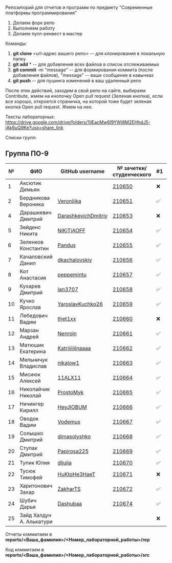 Репозиторий для отчетов и программ по предмету "Современные платформы программирования"

1. Делаем форк репо
1. Выполняем работу
1. Делаем пулл-реквест в мастер

Команды:
1. **git clone** <url-адрес вашего репо> -- для клонирования в локальную папку
1. **git add** * -- для добавления всех файлов в список отслеживаемых
1. **git commit** -m "message" -- для формирования коммита (после добавления файлов), "message" -- ваше сообщение в кавычках
1. **git push** -- для пушинга изменений в ваш удаленный репо

После этих действий, заходим в свой репо на сайте, выбираем Contribute, жмем на кнопочку Open pull request (Зеленая кнопка), если все хорошо, откроется страничка, на которой тоже будет зеленая кнопка Open pull request. Жмем на нее.

Тексты лабораторных: https://drive.google.com/drive/folders/1ilEacMw6l9YWl8M2EHhdJ5-jAk6uQ9Ke?usp=share_link

Списки групп: 

## Группа ПО-9

|№|ФИО|GitHub username|№ зачетки/студенческого|#1|#2|#3|#4|#5|#6|#7|
|---|---|---|---|---|---|---|---|---|---|---|
|1|Аксютик Демьян||[210650](./reports/)|:x:|:x:|:x:|:x:|:x:|:x:|:x:|:x:|
|2|Бердникова Вероника|[Veroniiika](https://github.com/Veroniiika)|[210651](./reports/Berdnikova/)|✅|✅|✅|✅|:x:|:x:|✅|:x:|
|4|Дарашкевич Дмитрий |[DarashkevichDmitriy](https://github.com/DarashkevichDmitriy)|[210653](./reports/)|:x:|:x:|:x:|:x:|:x:|:x:|:x:|:x:|
|5|Зейденс Никита |[NiKiTjAOFF](https://github.com/NIKITJAOFF)|[210654](./reports/)|✅|✅|:x:|:x:|:x:|:x:|:x:|:x:|
|6|Зеленков Константин |[Pandus](https://github.com/Pandusss)|[210655](./reports/)|✅|✅|✅|✅|:x:|:x:|:x:|:x:|
|7|Качаловский Данил |[dkachalovskiy](https://github.com/dkachalovskiy)|[210656](./reports/Kachalovskiy/)|✅|✅|✅|✅|✅|:x:|:x:|:x:|
|8|Кот Анастасия |[peppemintu](https://github.com/peppemintu)|[210657](./reports/Kot/)|✅|✅|✅|✅|✅|✅|✅|:x:|
|9|Кухарев Дмитрий |[Ian3707](https://github.com/Ian3707)|[210658](./reports/)|✅|✅|✅|✅|✅|:x:|✅|:x:|
|10|Кучко Ярослав |[YaroslavKuchko26](https://github.com/YaroslavKuchko26)|[210659](./reports/)|✅|✅|:x:|:x:|:x:|:x:|:x:|:x:|
|11|Лебедович Вадим|[thet1xx](https://github.com/thet1xx)|[210660](./reports/)|:x:|:x:|:x:|:x:|:x:|:x:|:x:|:x:|
|12|Марзан Андрей | [Nenroin](https://github.com/Nenroin) | [210661](./reports/Marzan/)|✅|✅|✅|:x:|:x:|:x:|:x:|:x:|
|13|Матюшик Екатерина |[Katriiiiiiinaaaa](https://github.com/Katriiiiiiinaaaa)|[210662](./reports/)|✅|:x:|✅|:x:|:x:|:x:|:x:|:x:|:x:|
|14|Мельничук Владислав | [nikalow1](https://github.com/nikalow1) | [210663](./reports/) |✅|✅|✅|✅|:x:|:x:|:x:|:x:|
|15|Мисиюк Алексей | [11ALX11](https://github.com/11ALX11) | [210664](./reports/Misijuk/) |✅|✅|✅|✅|✅|:x:|✅|:x:|
|16|Николайчик Николай | [ProstoMyk](https://github.com/ProstoMyk) | [210665](./reports/Nikolaychik/) |✅|✅|✅|✅|✅|:x:|✅|:x:|
|17|Ничингер Кирилл |[HeyJIOBUM](https://github.com/HeyJIOBUM)|[210666](./reports/Nichinger/)|✅|✅|✅|✅|✅|✅|✅|:x:|
|18|Оводок Вадим | [Vodemus](https://github.com/Vodemus) | [210667](./reports/Ovodok/)|✅|✅|✅|✅|✅|✅|✅|:x:|
|19|Солышко Дмитрий |[dimasolyshko](https://github.com/dimasolyshko)|[210668](./reports/Solyshko/)|✅|✅|✅|✅|✅|✅|✅|:x:|
|20|Ступак Дмитрий |[Papirosa225](https://github.com/Papirosa225) | [210669](./reports/)|✅|✅|✅|✅|:x:|:x:|:x:|:x:|
|21|Тупик Юлия |[dljulia](https://github.com/dljulia)|[210670](./reports/Tupik/)|✅|✅|✅|:x:|:x:|:x:|:x:|:x:|
|22|Тусюк Тимофей |[HuKtoHe3HaeT](https://github.com/HuKtoHe3HaeT)|[210671](./reports/)|:x:|:x:|:x:|:x:|:x:|:x:|:x:|:x:|
|23|Харитонович Захар |[ZakharTS](https://github.com/ZakharTS)|[210672](./reports/Kharytanovich/)|✅|✅|✅|✅|:x:|:x:|:x:|:x:|
|24|Шубич Дарья|[Dashubaa](https://github.com/Dashubaa)|[210674](./reports/Shubich)|✅|✅|✅|✅|✅|✅|✅|:x:|
|25|Зайд Халдун А. Алькатури| | |:x:|:x:|:x:|:x:|:x:|:x:|:x:|:x:|


Отчеты коммитаем в **reports/<Ваша_фамилия>/<Номер_лабораторной_работы>/rep**

Код коммитаем в **reports/<Ваша_фамилия>/<Номер_лабораторной_работы>/src**
